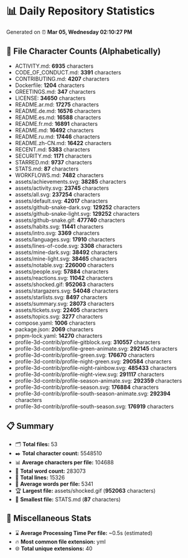 # 📊 Daily Repository Statistics
Generated on ⏰ **Mar 05, Wednesday 02:10:27 PM**

## 📂 File Character Counts (Alphabetically)
- ACTIVITY.md: **6935** characters
- CODE_OF_CONDUCT.md: **3391** characters
- CONTRIBUTING.md: **4207** characters
- Dockerfile: **1204** characters
- GREETINGS.md: **347** characters
- LICENSE: **34650** characters
- README.ar.md: **17275** characters
- README.de.md: **16576** characters
- README.es.md: **16588** characters
- README.fr.md: **16891** characters
- README.md: **16492** characters
- README.ru.md: **17446** characters
- README.zh-CN.md: **16422** characters
- RECENT.md: **5383** characters
- SECURITY.md: **1171** characters
- STARRED.md: **9737** characters
- STATS.md: **87** characters
- WORKFLOWS.md: **7482** characters
- assets/achievements.svg: **38285** characters
- assets/activity.svg: **23745** characters
- assets/all.svg: **237254** characters
- assets/default.svg: **42017** characters
- assets/github-snake-dark.svg: **129252** characters
- assets/github-snake-light.svg: **129252** characters
- assets/github-snake.gif: **477740** characters
- assets/habits.svg: **11441** characters
- assets/intro.svg: **3369** characters
- assets/languages.svg: **17910** characters
- assets/lines-of-code.svg: **3308** characters
- assets/mine-dark.svg: **38492** characters
- assets/mine-light.svg: **38465** characters
- assets/notable.svg: **226000** characters
- assets/people.svg: **57884** characters
- assets/reactions.svg: **11042** characters
- assets/shocked.gif: **952063** characters
- assets/stargazers.svg: **54048** characters
- assets/starlists.svg: **8497** characters
- assets/summary.svg: **28073** characters
- assets/tickets.svg: **22405** characters
- assets/topics.svg: **3277** characters
- compose.yaml: **1006** characters
- package.json: **2069** characters
- pnpm-lock.yaml: **14270** characters
- profile-3d-contrib/profile-gitblock.svg: **310557** characters
- profile-3d-contrib/profile-green-animate.svg: **292145** characters
- profile-3d-contrib/profile-green.svg: **176670** characters
- profile-3d-contrib/profile-night-green.svg: **290584** characters
- profile-3d-contrib/profile-night-rainbow.svg: **485433** characters
- profile-3d-contrib/profile-night-view.svg: **291117** characters
- profile-3d-contrib/profile-season-animate.svg: **292359** characters
- profile-3d-contrib/profile-season.svg: **176884** characters
- profile-3d-contrib/profile-south-season-animate.svg: **292394** characters
- profile-3d-contrib/profile-south-season.svg: **176919** characters

## 📋 Summary
- 🗂️ **Total files:** 53
- ✒️ **Total character count:** 5548510
- 📊 **Average characters per file:** 104688
- 📝 **Total word count:** 283073
- 🧾 **Total lines:** 15326
- 📐 **Average words per file:** 5341
- 🏆 **Largest file:** assets/shocked.gif (**952063** characters)
- 🥉 **Smallest file:** STATS.md (**87** characters)

## 🌟 Miscellaneous Stats
- ⌛ **Average Processing Time Per file:** ~0.5s (estimated)
- 🔥 **Most common file extension:** yml
- 🌐 **Total unique extensions:** 40

